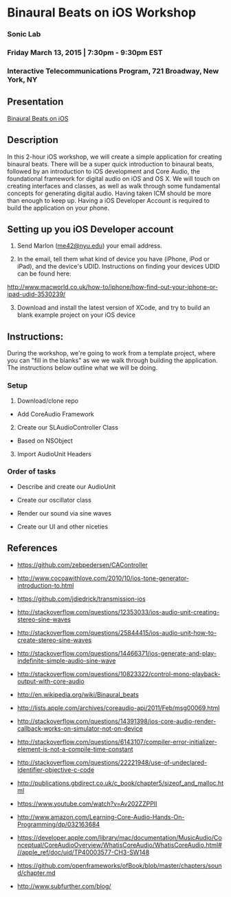# Binaural Beats on iOS Workshop

### Sonic Lab
### Friday March 13, 2015 | 7:30pm - 9:30pm EST
### Interactive Telecommunications Program, 721 Broadway, New York, NY

## Presentation

[Binaural Beats on iOS](http://jdiedrick.github.io/soniclab-binauralbeats/)

## Description

In this 2-hour iOS workshop, we will create a simple application for creating binaural beats. There will be a super quick introduction to binaural beats, followed by an introduction to iOS development and Core Audio, the foundational framework for digital audio on iOS and OS X. We will touch on creating interfaces and classes, as well as walk through some fundamental concepts for generating digital audio. Having taken ICM should be more than enough to keep up. Having a iOS Developer Account is required to build the application on your phone. 

## Setting up you iOS Developer account

1) Send Marlon (<me42@nyu.edu>) your email address.

2) In the email, tell them what kind of device you have (iPhone, iPod or iPad), and the device's UDID. Instructions on finding your devices UDID can be found here:

http://www.macworld.co.uk/how-to/iphone/how-find-out-your-iphone-or-ipad-udid-3530239/

3) Download and install the latest version of XCode, and try to build an blank example project on your iOS device

## Instructions:

During the workshop, we're going to work from a template project, where you can "fill in the blanks" as we we walk through building the application. The instructions below outline what we will be doing.

### Setup

1) Download/clone repo

* Add CoreAudio Framework

2) Create our SLAudioController Class

* Based on NSObject

3) Import AudioUnit Headers

### Order of tasks 

* Describe and create our AudioUnit 

* Create our oscillator class

* Render our sound via sine waves

* Create our UI and other niceties

## References

* https://github.com/zebpedersen/CAController

* http://www.cocoawithlove.com/2010/10/ios-tone-generator-introduction-to.html

* https://github.com/jdiedrick/transmission-ios

* http://stackoverflow.com/questions/12353033/ios-audio-unit-creating-stereo-sine-waves

* http://stackoverflow.com/questions/25844415/ios-audio-unit-how-to-create-stereo-sine-waves

* http://stackoverflow.com/questions/14466371/ios-generate-and-play-indefinite-simple-audio-sine-wave

* http://stackoverflow.com/questions/10823322/control-mono-playback-output-with-core-audio

* http://en.wikipedia.org/wiki/Binaural_beats

* http://lists.apple.com/archives/coreaudio-api/2011/Feb/msg00069.html

* http://stackoverflow.com/questions/14391398/ios-core-audio-render-callback-works-on-simulator-not-on-device

* http://stackoverflow.com/questions/6143107/compiler-error-initializer-element-is-not-a-compile-time-constant

* http://stackoverflow.com/questions/22221948/use-of-undeclared-identifier-objective-c-code

* http://publications.gbdirect.co.uk/c_book/chapter5/sizeof_and_malloc.html

* https://www.youtube.com/watch?v=Av202ZZPPII

* http://www.amazon.com/Learning-Core-Audio-Hands-On-Programming/dp/032163684

* https://developer.apple.com/library/mac/documentation/MusicAudio/Conceptual/CoreAudioOverview/WhatisCoreAudio/WhatisCoreAudio.html#//apple_ref/doc/uid/TP40003577-CH3-SW148

* https://github.com/openframeworks/ofBook/blob/master/chapters/sound/chapter.md

* http://www.subfurther.com/blog/
